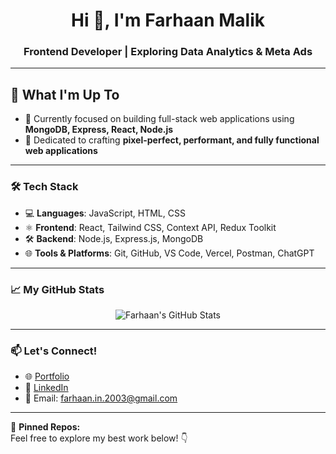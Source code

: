 <h1 align="center">Hi 👋, I'm Farhaan Malik</h1>
<h3 align="center">Frontend Developer | Exploring Data Analytics & Meta Ads</h3>

---

## 🚀 What I'm Up To
- 🌱 Currently focused on building full-stack web applications using **MongoDB, Express, React, Node.js**  
- 🎯 Dedicated to crafting **pixel-perfect, performant, and fully functional web applications**

---

### 🛠️ Tech Stack
- 💻 **Languages**: JavaScript, HTML, CSS  
- ⚛️ **Frontend**: React, Tailwind CSS, Context API, Redux Toolkit  
- 🛠️ **Backend**: Node.js, Express.js, MongoDB  
- 🌐 **Tools & Platforms**: Git, GitHub, VS Code, Vercel, Postman, ChatGPT

---

### 📈 My GitHub Stats
<p align="center">
  <img src="https://github-readme-stats.vercel.app/api?username=farhaandev&show_icons=true&theme=tokyonight" alt="Farhaan's GitHub Stats" />
</p>

---

### 📫 Let's Connect!
- 🌐 [Portfolio](https://farhaandev.vercel.app/)
- 💼 [LinkedIn](https://www.linkedin.com/in/farhaan-malik-1b4022230/)
- 💌 Email: farhaan.in.2003@gmail.com

---

🔗 **Pinned Repos:**  
Feel free to explore my best work below! 👇
